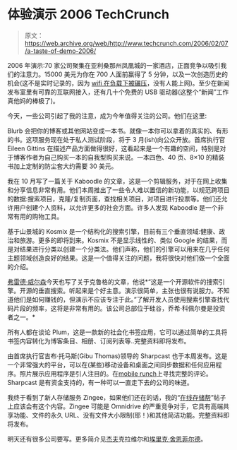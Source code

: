 # 体验演示 2006 TechCrunch

> 原文：<https://web.archive.org/web/http://www.techcrunch.com/2006/02/07/a-taste-of-demo-2006/>

2006 年演示:70 家公司聚集在亚利桑那州凤凰城的一家酒店，正面竞争以吸引我们的注意力。15000 美元为你在 700 人面前赢得了 5 分钟，以及一次创造历史的机会(这不是实时记录的，因为 [wifi 在负载下被碾压](https://web.archive.org/web/20221006051230/http://www.crunchnotes.com/?p=142)，没有人能上网)。至少在新闻发布室里有可靠的互联网接入，还有几十个免费的 USB 驱动器(这整个“新闻”工作真他妈的棒极了)。

今天，一些公司引起了我的注意，成为今年值得关注的公司。他们在这里:

 [](https://web.archive.org/web/20221006051230/http://www.blurb.com/) Blurb 会把你的博客或其他网站变成一本书。就像一本你可以拿着的真实的、有形的书。这项服务现在处于私人测试阶段，将于 3 月(ish)向公众开放。首席执行官 Eileen Gittins 在描述产品方面做得很好，这看起来是一个有趣的空间，特别是对于博客作者为自己购买一本的自我型购买来说。一本四色、40 页、8×10 的精装书加上定制的防尘套大约需要 30 美元。

 [](https://web.archive.org/web/20221006051230/http://www.kaboodle.com/) 我在 10 月写了一篇关于 Kaboodle 的文章，这是一个剪辑服务，对于在网上收集和分享信息非常有用。他们本周推出了一些令人难以置信的新功能，以规范跨项目的数据:搜索项目，克隆/复制页面，查找相关项目，对项目进行投票等。他们还允许用户创建个人资料，以允许更多的社会方面。许多人发现 Kaboodle 是一个非常有用的购物工具。

 [](https://web.archive.org/web/20221006051230/http://www.kosmix.com/) 基于山景城的 Kosmix 是一个结构化的搜索引擎，目前有三个垂直领域:健康、政治和旅游。更多的即将到来。Kosmix 不是显示线性的、类似 Google 的结果，而是对结果进行分类以创建一个分类法。他们声称，他们的引擎可以用来在几乎任何主题领域创造良好的结果。这是一个值得关注的问题，我将很快对他们做一个全面的介绍。

 [](https://web.archive.org/web/20221006051230/http://www.krugle.com/) [弗雷德·威尔森](https://web.archive.org/web/20221006051230/http://avc.blogs.com/a_vc/2006/02/demo_first_afte.html)今天也写了关于克鲁格的文章，他说*“这是一个开源软件的搜索引擎。开源的垂直搜索。听起来是个好主意。演示很简单，主张也很有说服力。不知道他们是如何赚钱的，但演示不应该专注于此。”了解开发人员使用搜索引擎查找代码片段的频率，这将是非常有用的。该公司总部位于硅谷，乔希·科佩尔曼是投资者之一。*

所有人都在谈论 Plum，这是一款新的社会化书签应用，它可以通过简单的工具将书签内容转化为博客条目、相册、订阅列表等..完整资料即将发布。

由首席执行官吉布·托马斯(Gibu Thomas)领导的 Sharpcast 也于本周发布。这是一个非常强大的平台，可以在(某些)移动设备和桌面之间同步数据和任何应用程序。照片展示应用程序是引人注目的。在[mobile runch](https://web.archive.org/web/20221006051230/http://www.mobilecrunch.com/)上寻找完整的评论。Sharpcast 是有资金支持的，有一种可以一直走下去的公司的味道。

 [](https://web.archive.org/web/20221006051230/http://www.zingee.com/) 我终于看到了新人存储服务 Zingee，如果他们还在的话，我的“[在线存储帮](https://web.archive.org/web/20221006051230/http://www.beta.techcrunch.com/2006/01/31/the-online-storage-gang/)”帖子上应该会有这个内容。Zingee 可能是 Omnidrive 的严重竞争对手，它具有高端共享功能、文件的永久 URL、没有文件大小限制(耶！)和其他简洁功能。完整资料即将发布。

明天还有很多公司要写。更多简介见[杰夫](https://web.archive.org/web/20221006051230/http://blog.softtechvc.com/2006/02/mashing_up_the_.html)克拉维尔和[埃里克·舍恩菲尔德](https://web.archive.org/web/20221006051230/http://business2.blogs.com/business2blog/2006/02/slurping_up_the.html)。